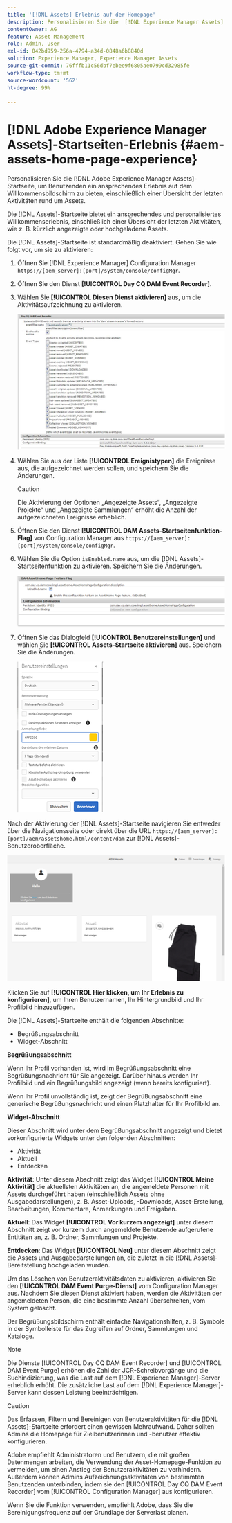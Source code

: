 ```yaml
---
title: '[!DNL Assets] Erlebnis auf der Homepage'
description: Personalisieren Sie die  [!DNL Experience Manager Assets] -Startseite, um Benutzenden ein ansprechendes Erlebnis auf dem Willkommensbildschirm zu bieten, einschließlich einer Übersicht der letzten Aktivitäten rund um Assets.
contentOwner: AG
feature: Asset Management
role: Admin, User
exl-id: 042bd959-256a-4794-a34d-0848a6b8840d
solution: Experience Manager, Experience Manager Assets
source-git-commit: 76fffb11c56dbf7ebee9f6805ae0799cd32985fe
workflow-type: tm+mt
source-wordcount: '562'
ht-degree: 99%

---
```


# [!DNL Adobe Experience Manager Assets]-Startseiten-Erlebnis {#aem-assets-home-page-experience}

Personalisieren Sie die [!DNL Adobe Experience Manager Assets]-Startseite, um Benutzenden ein ansprechendes Erlebnis auf dem Willkommensbildschirm zu bieten, einschließlich einer Übersicht der letzten Aktivitäten rund um Assets.

Die [!DNL Assets]-Startseite bietet ein ansprechendes und personalisiertes Willkommenserlebnis, einschließlich einer Übersicht der letzten Aktivitäten, wie z. B. kürzlich angezeigte oder hochgeladene Assets.

Die [!DNL Assets]-Startseite ist standardmäßig deaktiviert. Gehen Sie wie folgt vor, um sie zu aktivieren:

1. Öffnen Sie [!DNL Experience Manager] Configuration Manager `https://[aem_server]:[port]/system/console/configMgr`.
1. Öffnen Sie den Dienst **[!UICONTROL Day CQ DAM Event Recorder]**.
1. Wählen Sie **[!UICONTROL Diesen Dienst aktivieren]** aus, um die Aktivitätsaufzeichnung zu aktivieren.

   ![chlimage_1-250](assets/chlimage_1-250.png)

1. Wählen Sie aus der Liste **[!UICONTROL Ereignistypen]** die Ereignisse aus, die aufgezeichnet werden sollen, und speichern Sie die Änderungen.

   >[!CAUTION]
   >
   >Die Aktivierung der Optionen „Angezeigte Assets“, „Angezeigte Projekte“ und „Angezeigte Sammlungen“ erhöht die Anzahl der aufgezeichneten Ereignisse erheblich.

1. Öffnen Sie den Dienst **[!UICONTROL DAM Assets-Startseitenfunktion-Flag]** von Configuration Manager aus `https://[aem_server]:[port]/system/console/configMgr`.
1. Wählen Sie die Option `isEnabled.name` aus, um die [!DNL Assets]-Startseitenfunktion zu aktivieren. Speichern Sie die Änderungen.

   ![chlimage_1-251](assets/chlimage_1-251.png)

1. Öffnen Sie das Dialogfeld **[!UICONTROL Benutzereinstellungen]** und wählen Sie **[!UICONTROL Assets-Startseite aktivieren]** aus. Speichern Sie die Änderungen.

   ![Asset-Startseite im Dialogfeld „Benutzereinstellungen“ aktivieren](assets/Annotation-color.png)

Nach der Aktivierung der [!DNL Assets]-Startseite navigieren Sie entweder über die Navigationsseite oder direkt über die URL `https://[aem_server]:[port]/aem/assetshome.html/content/dam` zur [!DNL Assets]-Benutzeroberfläche.

![Erlebnis-Link auf der Assets-Benutzeroberfläche konfigurieren](assets/config-experience-link.png)

Klicken Sie auf **[!UICONTROL Hier klicken, um Ihr Erlebnis zu konfigurieren]**, um Ihren Benutzernamen, Ihr Hintergrundbild und Ihr Profilbild hinzuzufügen.

Die [!DNL Assets]-Startseite enthält die folgenden Abschnitte:

* Begrüßungsabschnitt
* Widget-Abschnitt

**Begrüßungsabschnitt**

Wenn Ihr Profil vorhanden ist, wird im Begrüßungsabschnitt eine Begrüßungsnachricht für Sie angezeigt. Darüber hinaus werden Ihr Profilbild und ein Begrüßungsbild angezeigt (wenn bereits konfiguriert).

Wenn Ihr Profil unvollständig ist, zeigt der Begrüßungsabschnitt eine generische Begrüßungsnachricht und einen Platzhalter für Ihr Profilbild an.

**Widget-Abschnitt**

Dieser Abschnitt wird unter dem Begrüßungsabschnitt angezeigt und bietet vorkonfigurierte Widgets unter den folgenden Abschnitten:

* Aktivität
* Aktuell
* Entdecken

**Aktivität**: Unter diesem Abschnitt zeigt das Widget **[!UICONTROL Meine Aktivität]** die aktuellsten Aktivitäten an, die angemeldete Personen mit Assets durchgeführt haben (einschließlich Assets ohne Ausgabedarstellungen), z. B. Asset-Uploads, -Downloads, Asset-Erstellung, Bearbeitungen, Kommentare, Anmerkungen und Freigaben.

**Aktuell**: Das Widget **[!UICONTROL Vor kurzem angezeigt]** unter diesem Abschnitt zeigt vor kurzem durch angemeldete Benutzende aufgerufene Entitäten an, z. B. Ordner, Sammlungen und Projekte.

**Entdecken**: Das Widget **[!UICONTROL Neu]** unter diesem Abschnitt zeigt die Assets und Ausgabedarstellungen an, die zuletzt in die [!DNL Assets]-Bereitstellung hochgeladen wurden.

Um das Löschen von Benutzeraktivitätsdaten zu aktivieren, aktivieren Sie den **[!UICONTROL DAM Event Purge-Dienst]** vom Configuration Manager aus. Nachdem Sie diesen Dienst aktiviert haben, werden die Aktivitäten der angemeldeten Person, die eine bestimmte Anzahl überschreiten, vom System gelöscht.

Der Begrüßungsbildschirm enthält einfache Navigationshilfen, z. B. Symbole in der Symbolleiste für das Zugreifen auf Ordner, Sammlungen und Kataloge.

>[!NOTE]
>
>Die Dienste [!UICONTROL Day CQ DAM Event Recorder] und [!UICONTROL DAM Event Purge] erhöhen die Zahl der JCR-Schreibvorgänge und die Suchindizierung, was die Last auf dem [!DNL Experience Manager]-Server erheblich erhöht. Die zusätzliche Last auf dem [!DNL Experience Manager]-Server kann dessen Leistung beeinträchtigen.

>[!CAUTION]
>
>Das Erfassen, Filtern und Bereinigen von Benutzeraktivitäten für die [!DNL Assets]-Startseite erfordert einen gewissen Mehraufwand. Daher sollten Admins die Homepage für Zielbenutzerinnen und -benutzer effektiv konfigurieren.
>
>Adobe empfiehlt Administratoren und Benutzern, die mit großen Datenmengen arbeiten, die Verwendung der Asset-Homepage-Funktion zu vermeiden, um einen Anstieg der Benutzeraktivitäten zu verhindern. Außerdem können Admins Aufzeichnungsaktivitäten von bestimmten Benutzenden unterbinden, indem sie den [!UICONTROL Day CQ DAM Event Recorder] vom [!UICONTROL Configuration Manager] aus konfigurieren.
>
>Wenn Sie die Funktion verwenden, empfiehlt Adobe, dass Sie die Bereinigungsfrequenz auf der Grundlage der Serverlast planen.
